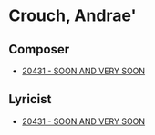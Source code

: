 # Crouch, Andrae'

## Composer

- [20431 - SOON AND VERY SOON](/hymns/20431.md)

## Lyricist

- [20431 - SOON AND VERY SOON](/hymns/20431.md)

